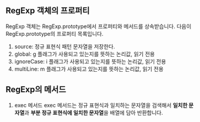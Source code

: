 ## RegExp 객체의 프로퍼티

RegExp 객체는 RegExp.prototype에서 프로퍼티와 메서드를 상속받습니다. 다음이 RegExp.prototype의 프로퍼티 목록입니다.

1. source: 정규 표현식 패턴 문자열을 저장한다.
2. global: g 플래그가 사용되고 있는지를 뜻하는 논리값, 읽기 전용
3. ignoreCase: i 플래그가 사용되고 있는지를 뜻하는 논리값, 읽기 전용
4. multiLine: m 플래그가 사용되고 있는지를 뜻하는 논리값, 읽기 전용

## RegExp의 메서드

1. exec 메서드
   exec 메서드는 정규 표현식과 일치하는 문자열을 검색해서 **일치한 문자열**과 **부분 정규 표현식에 일치한 문자열**을 배열에 담아 반환합니다.
